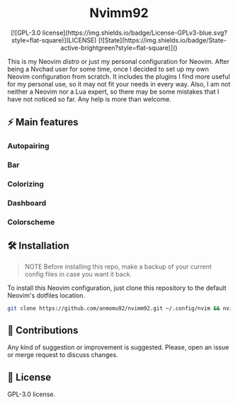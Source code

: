 <h1 align="center">Nvimm92</h1>

<div align="center">
    [![GPL-3.0 license](https://img.shields.io/badge/License-GPLv3-blue.svg?style=flat-square)](LICENSE)
    [![State](https://img.shields.io/badge/State-active-brightgreen?style=flat-square)]()
</div>

This is my Neovim *distro* or just my personal configuration for Neovim. After being a Nvchad user for some time, once I decided to set up my own Neovim configuration from scratch. It includes the plugins I find more useful for my personal use, so it may not fit your needs in every way. Also, I am not neither a Neovim nor a Lua expert, so there may be some mistakes that I have not noticed so far. Any help is more than welcome. 

## ⚡ Main features

### Autopairing

### Bar

### Colorizing

### Dashboard

### Colorscheme


## 🛠️ Installation

> NOTE
> Before installing this repo, make a backup of your current config files in case you want it back.

To install this Neovim configuration, just clone this repository to the default Neovim's dotfiles location.

```bash
git clone https://github.com/anmomu92/nvimm92.git ~/.config/nvim && nvim
```

## 🤝 Contributions

Any kind of suggestion or improvement is suggested. Please, open an issue or merge request to discuss changes.

## 📜 License

GPL-3.0 license.
